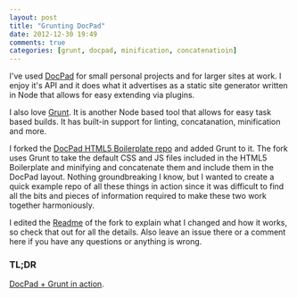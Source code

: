 ```yaml
---
layout: post
title: "Grunting DocPad"
date: 2012-12-30 19:49
comments: true
categories: [grunt, docpad, minification, concatenatioin]
---
```


I've used [DocPad](http://docpad.org) for small personal projects and for larger sites at work. I enjoy it's API and it does what it advertises as a static site generator written in Node that allows for easy extending via plugins.

I also love [Grunt](http://gruntjs.com). It is another Node based tool that allows for easy task based builds. It has built-in support for linting, concatanation, minification and more.

I forked the [DocPad HTML5 Boilerplate repo](https://github.com/lukekarrys/html5-boilerplate.docpad) and added Grunt to it. The fork uses Grunt to take the default CSS and JS files included in the HTML5 Boilerplate and minifying and concatenate them and include them in the DocPad layout. Nothing groundbreaking I know, but I wanted to create a quick example repo of all these things in action since it was difficult to find all the bits and pieces of information required to make these two work together harmoniously.

I edited the [Readme](https://github.com/lukekarrys/html5-boilerplate.docpad#html5-boilerplate-skeleton-for-docpad) of the fork to explain what I changed and how it works, so check that out for all the details. Also leave an issue there or a comment here if you have any questions or anything is wrong.

### TL;DR

[DocPad + Grunt in action](https://github.com/lukekarrys/html5-boilerplate.docpad).

